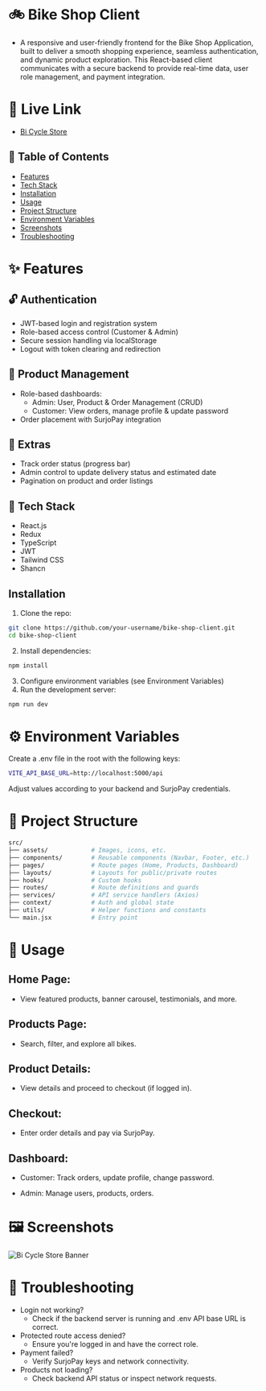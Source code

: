 
# 🚲 Bike Shop Client

- A responsive and user-friendly frontend for the Bike Shop Application, built to deliver a smooth shopping experience, seamless authentication, and dynamic product exploration. This React-based client communicates with a secure backend to provide real-time data, user role management, and payment integration.

# 🔗 Live Link
- [Bi Cycle Store](https://bycycle-client.vercel.app/)





## 📌 Table of Contents

 - [Features](https://awesomeopensource.com/project/elangosundar/awesome-README-templates)
 - [Tech Stack](https://github.com/matiassingers/awesome-readme)
 - [Installation](https://bulldogjob.com/news/449-how-to-write-a-good-readme-for-your-github-project)
 - [Usage](https://awesomeopensource.com/project/elangosundar/awesome-README-templates)
 - [Project Structure](https://github.com/matiassingers/awesome-readme)
 - [Environment Variables](https://bulldogjob.com/news/449-how-to-write-a-good-readme-for-your-github-project)
 - [Screenshots](https://awesomeopensource.com/project/elangosundar/awesome-README-templates)
 - [Troubleshooting](https://github.com/matiassingers/awesome-readme)



# ✨ Features

## 🔓 Authentication
- JWT-based login and registration system 
- Role-based access control (Customer & Admin)
- Secure session handling via localStorage
- Logout with token clearing and redirection

## 🛒 Product Management
- Role-based dashboards:
    - Admin: User, Product & Order Management (CRUD)
    - Customer: View orders, manage profile & update password
- Order placement with SurjoPay integration

##  🔄 Extras
- Track order status (progress bar)
- Admin control to update delivery status and estimated date
- Pagination on product and order listings

##  🧰 Tech Stack
- React.js
- Redux
- TypeScript
- JWT
- Tailwind CSS
- Shancn

## Installation

 1. Clone the repo:

```bash
git clone https://github.com/your-username/bike-shop-client.git
cd bike-shop-client

```
2. Install dependencies:

```bash
npm install

```
3. Configure environment variables (see Environment Variables)
4. Run the development server:

```bash
npm run dev

```
    
# ⚙️ Environment Variables

 Create a .env file in the root with the following keys:
```bash
VITE_API_BASE_URL=http://localhost:5000/api

```
Adjust values according to your backend and SurjoPay credentials.

# 📁 Project Structure

```graphql
src/
├── assets/            # Images, icons, etc.
├── components/        # Reusable components (Navbar, Footer, etc.)
├── pages/             # Route pages (Home, Products, Dashboard)
├── layouts/           # Layouts for public/private routes
├── hooks/             # Custom hooks
├── routes/            # Route definitions and guards
├── services/          # API service handlers (Axios)
├── context/           # Auth and global state
├── utils/             # Helper functions and constants
└── main.jsx           # Entry point


```



# 🚀 Usage

## Home Page:
- View featured products, banner carousel, testimonials, and more.
## Products Page:
- Search, filter, and explore all bikes.
## Product Details:
- View details and proceed to checkout (if logged in).
## Checkout:
- Enter order details and pay via SurjoPay.
## Dashboard:
- Customer: Track orders, update profile, change password.

- Admin: Manage users, products, orders.


# 🖼️ Screenshots

![Bi Cycle Store Banner](https://jehrfbtl7l.ufs.sh/f/soyLwyt7O15DBeZpnA9oMe6yNsJtRdclHvzjI7QXqExnLbGw)


# 🧩 Troubleshooting
- Login not working?
  - Check if the backend server is running and .env API base URL is correct.
- Protected route access denied?
  - Ensure you're logged in and have the correct role.
- Payment failed?
  - Verify SurjoPay keys and network connectivity.
- Products not loading?
  - Check backend API status or inspect network requests.

